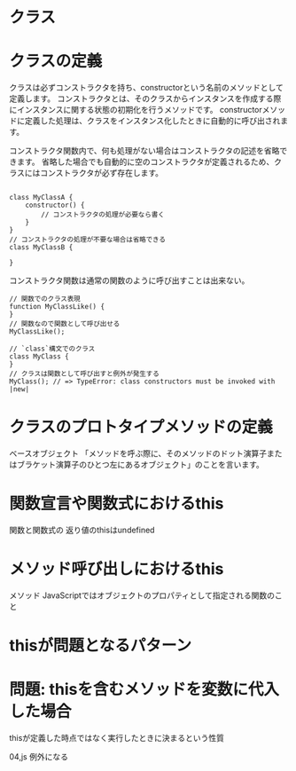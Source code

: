 # クラス

# クラスの定義

クラスは必ずコンストラクタを持ち、constructorという名前のメソッドとして定義します。 コンストラクタとは、そのクラスからインスタンスを作成する際にインスタンスに関する状態の初期化を行うメソッドです。 constructorメソッドに定義した処理は、クラスをインスタンス化したときに自動的に呼び出されます。

コンストラクタ関数内で、何も処理がない場合はコンストラクタの記述を省略できます。 省略した場合でも自動的に空のコンストラクタが定義されるため、クラスにはコンストラクタが必ず存在します。




```

class MyClassA {
    constructor() {
        // コンストラクタの処理が必要なら書く
    }
}
// コンストラクタの処理が不要な場合は省略できる
class MyClassB {

}
```

コンストラクタ関数は通常の関数のように呼び出すことは出来ない。

```
// 関数でのクラス表現
function MyClassLike() {
}
// 関数なので関数として呼び出せる
MyClassLike();

// `class`構文でのクラス
class MyClass {
}
// クラスは関数として呼び出すと例外が発生する
MyClass(); // => TypeError: class constructors must be invoked with |new|
```


# クラスのプロトタイプメソッドの定義

 ベースオブジェクト
 「メソッドを呼ぶ際に、そのメソッドのドット演算子またはブラケット演算子のひとつ左にあるオブジェクト」のことを言います。


# 関数宣言や関数式におけるthis

関数と関数式の 返り値のthisはundefined

# メソッド呼び出しにおけるthis

メソッド
JavaScriptではオブジェクトのプロパティとして指定される関数のこと


# thisが問題となるパターン

# 問題: thisを含むメソッドを変数に代入した場合

thisが定義した時点ではなく実行したときに決まるという性質

04,js
例外になる


















